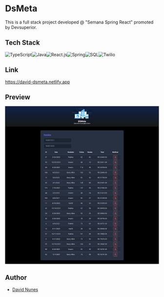 # DsMeta

This is a full stack project developed @ "Semana Spring React" promoted by Devsuperior.

## Tech Stack

<img alt="TypeScript" width="26px" src="https://cdn-icons-png.flaticon.com/512/5968/5968381.png" /><img alt="Java" width="26px" src="https://cdn-icons-png.flaticon.com/512/226/226777.png" /><img alt="React.js" width="26px" src="https://cdn-icons-png.flaticon.com/512/919/919851.png" /><img alt="Spring" width="86px" src="https://spring.io/images/spring-logo-9146a4d3298760c2e7e49595184e1975.svg" /><img alt="SQL" width="26px" src="https://cdn-icons-png.flaticon.com/512/2772/2772128.png" /><img alt="Twilio" width="46px" src="https://smbhd.com/wp-content/uploads/2022/02/Twilio-Logo-1.png" />


## Link
https://david-dsmeta.netlify.app

## Preview

![](project-img.jpg)

## Author

- [David Nunes](https://www.github.com/Dnuns)
